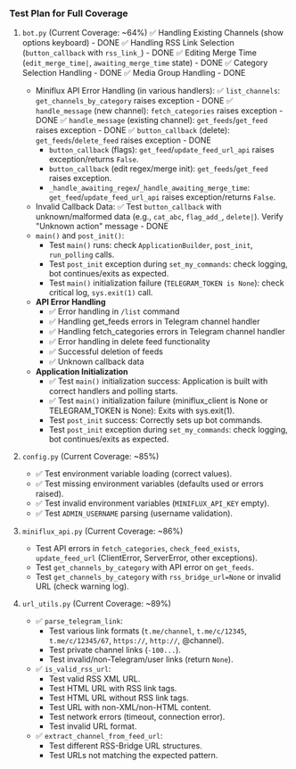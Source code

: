 ### Test Plan for Full Coverage

1. `bot.py` (Current Coverage: ~64%)
   ✅ Handling Existing Channels (show options keyboard) - DONE
   ✅ Handling RSS Link Selection (`button_callback` with `rss_link_`) - DONE
   ✅ Editing Merge Time (`edit_merge_time|`, `awaiting_merge_time` state) - DONE
   ✅ Category Selection Handling - DONE
   ✅ Media Group Handling - DONE
   - Miniflux API Error Handling (in various handlers):
       ✅ `list_channels`: `get_channels_by_category` raises exception - DONE
       ✅ `handle_message` (new channel): `fetch_categories` raises exception - DONE
       ✅ `handle_message` (existing channel): `get_feeds`/`get_feed` raises exception - DONE
       ✅ `button_callback` (delete): `get_feeds`/`delete_feed` raises exception - DONE
       - `button_callback` (flags): `get_feed`/`update_feed_url_api` raises exception/returns `False`.
       - `button_callback` (edit regex/merge init): `get_feeds`/`get_feed` raises exception.
       - `_handle_awaiting_regex`/`_handle_awaiting_merge_time`: `get_feed`/`update_feed_url_api` raises exception/returns `False`.
   - Invalid Callback Data:
       ✅ Test `button_callback` with unknown/malformed data (e.g., `cat_abc`, `flag_add_`, `delete|`). Verify "Unknown action" message - DONE
   - `main()` and `post_init()`:
       - Test `main()` runs: check `ApplicationBuilder`, `post_init`, `run_polling` calls.
       - Test `post_init` exception during `set_my_commands`: check logging, bot continues/exits as expected.
       - Test `main()` initialization failure (`TELEGRAM_TOKEN is None`): check critical log, `sys.exit(1)` call.
   - **API Error Handling**
     - ✅ Error handling in `/list` command
     - ✅ Handling get_feeds errors in Telegram channel handler
     - ✅ Handling fetch_categories errors in Telegram channel handler
     - ✅ Error handling in delete feed functionality
     - ✅ Successful deletion of feeds
     - ✅ Unknown callback data
   - **Application Initialization**
     - ✅ Test `main()` initialization success: Application is built with correct handlers and polling starts.
     - ✅ Test `main()` initialization failure (miniflux_client is None or TELEGRAM_TOKEN is None): Exits with sys.exit(1).
     - Test `post_init` success: Correctly sets up bot commands.
     - Test `post_init` exception during `set_my_commands`: check logging, bot continues/exits as expected.

2. `config.py` (Current Coverage: ~85%)
   - ✅ Test environment variable loading (correct values).
   - ✅ Test missing environment variables (defaults used or errors raised).
   - ✅ Test invalid environment variables (`MINIFLUX_API_KEY` empty).
   - ✅ Test `ADMIN_USERNAME` parsing (username validation).

3. `miniflux_api.py` (Current Coverage: ~86%)
   - Test API errors in `fetch_categories`, `check_feed_exists`, `update_feed_url` (ClientError, ServerError, other exceptions).
   - Test `get_channels_by_category` with API error on `get_feeds`.
   - Test `get_channels_by_category` with `rss_bridge_url=None` or invalid URL (check warning log).

4. `url_utils.py` (Current Coverage: ~89%)
   - ✅ `parse_telegram_link`:
       - Test various link formats (`t.me/channel`, `t.me/c/12345`, `t.me/c/12345/67`, `https://`, `http://`, @channel).
       - Test private channel links (`-100...`).
       - Test invalid/non-Telegram/user links (return `None`).
   - ✅ `is_valid_rss_url`:
       - Test valid RSS XML URL.
       - Test HTML URL with RSS link tags.
       - Test HTML URL without RSS link tags.
       - Test URL with non-XML/non-HTML content.
       - Test network errors (timeout, connection error).
       - Test invalid URL format.
   - ✅ `extract_channel_from_feed_url`:
       - Test different RSS-Bridge URL structures.
       - Test URLs not matching the expected pattern. 